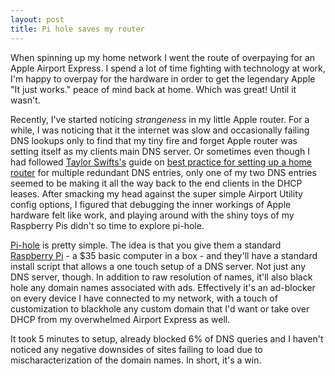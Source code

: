 ```yaml
---
layout: post
title: Pi hole saves my router
---
```


When spinning up my home network I went the route of overpaying for an Apple Airport Express. I spend a lot of time fighting with technology at work, I'm happy to overpay for the hardware in order to get the legendary Apple "It just works." peace of mind back at home. Which was great! Until it wasn't.

Recently, I've started noticing *strangeness* in my little Apple router. For a while, I was noticing that it the internet was slow and occasionally failing DNS lookups only to find that my tiny fire and forget Apple router was setting itself as my clients main DNS server. Or sometimes even though I had followed [Taylor Swifts's](https://twitter.com/swiftonsecurity) guide on [best practice for setting up a home router](https://decentsecurity.com/#/routerwifi-configuration/) for multiple redundant DNS entries, only one of my two DNS entries seemed to be making it all the way back to the end clients in the DHCP leases. After smacking my head against the super simple Airport Utility config options, I figured that debugging the inner workings of Apple hardware felt like work, and playing around with the shiny toys of my Raspberry Pis didn't so time to explore pi-hole. 

[Pi-hole](https://pi-hole.net/#) is pretty simple. The idea is that you give them a standard [Raspberry Pi](https://www.raspberrypi.org/products/raspberry-pi-3-model-b/) - a $35 basic computer in a box - and they'll have a standard install script that allows a one touch setup of a DNS server. Not just any DNS server, though. In addition to raw resolution of names, it'll also black hole any domain names associated with ads. Effectively it's an ad-blocker on every device I have connected to my network, with a touch of customization to blackhole any custom domain that I'd want or take over DHCP from my overwhelmed Airport Express as well.

It took 5 minutes to setup, already blocked 6% of DNS queries and I haven't noticed any negative downsides of sites failing to load due to mischaracterization of the domain names. In short, it's a win.
